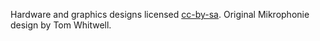 Hardware and graphics designs licensed [cc-by-sa](https://creativecommons.org/licenses/by-sa/4.0/legalcode). Original Mikrophonie design by Tom Whitwell. 
